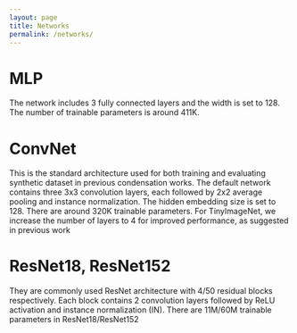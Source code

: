 ```yaml
---
layout: page
title: Networks
permalink: /networks/
---
```


# **MLP**

The network includes 3 fully connected layers
and the width is set to 128. The number of trainable parameters is around 411K.

# **ConvNet**

This is the standard architecture used for both training and evaluating synthetic
dataset in previous condensation works. The default network contains three 3x3 convolution layers,
each followed by 2x2 average pooling and instance normalization. The hidden embedding size is set
to 128. There are around 320K trainable parameters. For TinyImageNet, we increase the number of
layers to 4 for improved performance, as suggested in previous work

# **ResNet18, ResNet152**

They are commonly used ResNet architecture with 4/50 residual blocks
respectively. Each block contains 2 convolution layers followed by ReLU activation and instance
normalization (IN). There are 11M/60M trainable parameters in ResNet18/ResNet152
